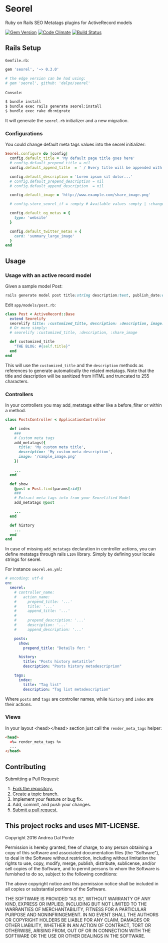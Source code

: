 # Seorel

Ruby on Rails SEO Metatags plugins for ActiveRecord models

[![Gem Version](https://badge.fury.io/rb/seorel.svg)](https://badge.fury.io/rb/seorel)
[![Code Climate](https://codeclimate.com/github/dalpo/seorel/badges/gpa.svg)](https://codeclimate.com/github/dalpo/seorel)
[![Build Status](https://travis-ci.org/dalpo/seorel.svg?branch=master)](https://travis-ci.org/dalpo/seorel)

## Rails Setup


`Gemfile.rb`:

```ruby
gem 'seorel', '~> 0.3.0'

# the edge version can be had using:
# gem 'seorel', github: 'dalpo/seorel'
```

`Console`:
```bash
$ bundle install
$ bundle exec rails generate seorel:install
$ bundle exec rake db:migrate
```

It will generate the `seorel.rb` initializer and a new migration.

### Configurations

You could change default meta tags values into the seorel initializer:

```ruby
Seorel.configure do |config|
  config.default_title = 'My default page title goes here'
  # config.default_prepend_title = nil
  config.default_append_title  = ' / Every title will be appended with this string'

  config.default_description = 'Lorem ipsum sit dolor...'
  # config.default_prepend_description = nil
  # config.default_append_description  = nil

  config.default_image = 'http://www.example.com/share_image.png'

  # config.store_seorel_if = :empty # Available values :empty | :changed

  config.default_og_metas = {
    type: 'website'
  }

  config.default_twitter_metas = {
    card: 'summary_large_image'
  }
end
```

## Usage

### Usage with an active record model

Given a sample model Post:

```ruby
rails generate model post title:string description:text, publish_date:date
```

Edit `app/models/post.rb`:
```ruby
class Post < ActiveRecord::Base
  extend Seorelify
  seorelify title: :customized_title, description: :description, image: :share_image
  # Or more simply:
  # seorelify :customized_title, :description, :share_image

  def customized_title
    "THE BLOG: #{self.title}"
  end
end
```

This will use the `customized_title` and the `description` methods as references to generate automatically the related metatags.
Note that the title and description will be sanitized from HTML and truncated to 255 characters.


### Controllers
In your controllers you may add\_metatags either like a before\_filter or within a method.

```ruby
class PostsController < ApplicationController

  def index
    ###
    # Custom meta tags
    add_metatags({
      title: 'My custom meta title',
      description: 'My custom meta description',
      image: '/sample_image.png'
    })

    ...
  end

  def show
    @post = Post.find(params[:id])
    ###
    # Extract meta tags info from your Seorelified Model
    add_metatags @post

    ...
  end

  def history
    ...
  end
end
```

In case of missing `add_metatags` declaration in controller actions, you can define metatags through rails `L10n` library. Simply by defining your locale strings for seorel.

For instance `seorel.en.yml`:

```yaml
# encoding: utf-8
en:
  seorel:
    # controller_name:
    #   action_name:
    #     prepend_title: '...'
    #     title: '...'
    #     append_title: '...'
    #
    #     prepend_description: '...'
    #     description: '...'
    #     append_description: '...'

    posts:
      show:
        prepend_title: "Details for: "

      history:
        title: "Posts history metatitle"
        description: "Posts history metadescriprion"

    tags:
      index:
        title: "Tag list"
        description: "Tag list metadescription"
```
Where `posts` and `tags` are controller names, while `history` and `index` are their actions.

### Views

In your layout &lt;head&gt;&lt;/head&gt; section just call the `render_meta_tags` helper:

```html
<head>
  <%= render_meta_tags %>
  ...
</head>
```


## Contributing
Submitting a Pull Request:

1. [Fork the repository.][fork]
2. [Create a topic branch.][branch]
3. Implement your feature or bug fix.
4. Add, commit, and push your changes.
5. [Submit a pull request.][pr]

[fork]: http://help.github.com/fork-a-repo/
[branch]: http://learn.github.com/p/branching.html
[pr]: http://help.github.com/send-pull-requests/

## This project rocks and uses MIT-LICENSE.

Copyright 2016 Andrea Dal Ponte

Permission is hereby granted, free of charge, to any person obtaining
a copy of this software and associated documentation files (the
"Software"), to deal in the Software without restriction, including
without limitation the rights to use, copy, modify, merge, publish,
distribute, sublicense, and/or sell copies of the Software, and to
permit persons to whom the Software is furnished to do so, subject to
the following conditions:

The above copyright notice and this permission notice shall be
included in all copies or substantial portions of the Software.

THE SOFTWARE IS PROVIDED "AS IS", WITHOUT WARRANTY OF ANY KIND,
EXPRESS OR IMPLIED, INCLUDING BUT NOT LIMITED TO THE WARRANTIES OF
MERCHANTABILITY, FITNESS FOR A PARTICULAR PURPOSE AND
NONINFRINGEMENT. IN NO EVENT SHALL THE AUTHORS OR COPYRIGHT HOLDERS BE
LIABLE FOR ANY CLAIM, DAMAGES OR OTHER LIABILITY, WHETHER IN AN ACTION
OF CONTRACT, TORT OR OTHERWISE, ARISING FROM, OUT OF OR IN CONNECTION
WITH THE SOFTWARE OR THE USE OR OTHER DEALINGS IN THE SOFTWARE.
